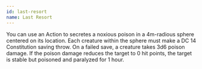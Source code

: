```yaml
---
id: last-resort
name: Last Resort
---
```

You can use an Action to secretes a noxious poison in a 4m-radious sphere centered on its location. Each creature within the sphere
must make a DC 14 Constitution saving throw. On a failed save, a creature takes 3d6 poison damage. If the poison damage 
reduces the target to 0 hit points, the target is stable but poisoned and paralyzed for 1 hour. 
